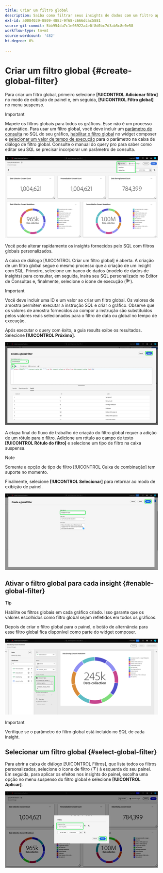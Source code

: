 ```yaml
---
title: Criar um filtro global
description: Saiba como filtrar seus insights de dados com um filtro aplicado globalmente e personalizado.
exl-id: a0084039-8809-4883-9f68-c666dcac5881
source-git-commit: 5bb954da7c1e05922a4e0f8d0bc7d3ab5c8e0e58
workflow-type: tm+mt
source-wordcount: '482'
ht-degree: 0%

---
```


# Criar um filtro global {#create-global-filter}

Para criar um filtro global, primeiro selecione **[!UICONTROL Adicionar filtro]** no modo de exibição de painel e, em seguida, **[!UICONTROL Filtro global]** no menu suspenso.

>[!IMPORTANT]
>
>Mapeie os filtros globais para todos os gráficos. Esse não é um processo automático. Para usar um filtro global, você deve incluir um [parâmetro de consulta](../../../../query-service/ui/parameterized-queries.md) no SQL do seu gráfico, [habilitar o filtro global](#enable-global-filter) no widget composer e [selecionar um valor de tempo de execução](#select-global-filter) para o parâmetro na caixa de diálogo de filtro global. Consulte o manual do query pro para saber como editar seu SQL se precisar incorporar um parâmetro de consulta.

![Um painel personalizado com Adicionar filtro e seu menu suspenso realçado.](../../../images/customizable-insights/add-filter.png)

Você pode alterar rapidamente os insights fornecidos pelo SQL com filtros globais personalizados.

A caixa de diálogo [!UICONTROL Criar um filtro global] é aberta. A criação de um filtro global segue o mesmo processo que a criação de um insight com SQL. Primeiro, selecione um banco de dados (modelo de dados de insights) para consultar, em seguida, insira seu SQL personalizado no Editor de Consultas e, finalmente, selecione o ícone de execução (![Um ícone de execução.](../../../images/customizable-insights/run-icon.png)).

>[!IMPORTANT]
>
>Você deve incluir uma ID e um valor ao criar um filtro global. Os valores de amostra permitem executar a instrução SQL e criar o gráfico. Observe que os valores de amostra fornecidos ao compor a instrução são substituídos pelos valores reais selecionados para o filtro de data ou global no tempo de execução.

Após executar o query com êxito, a guia results exibe os resultados. Selecione **[!UICONTROL Próximo]**.

![A [!UICONTROL caixa de diálogo Criar um filtro global] com o menu suspenso do conjunto de dados, o ícone Executar e o Próximo realçados.](../../../images/customizable-insights/global-filter.png)

A etapa final do fluxo de trabalho de criação do filtro global requer a adição de um rótulo para o filtro. Adicione um rótulo ao campo de texto **[!UICONTROL Rótulo do filtro]** e selecione um tipo de filtro na caixa suspensa.

>[!NOTE]
>
>Somente a opção de tipo de filtro [!UICONTROL Caixa de combinação] tem suporte no momento.

Finalmente, selecione **[!UICONTROL Selecionar]** para retornar ao modo de exibição de painel.

![A [!UICONTROL caixa de diálogo Criar um filtro global] com a entrada de texto Selecionar e Rótulo de filtro realçada.](../../../images/customizable-insights/global-filter-label.png)

## Ativar o filtro global para cada insight {#enable-global-filter}

>[!TIP]
>
>Habilite os filtros globais em cada gráfico criado. Isso garante que os valores escolhidos como filtro global sejam refletidos em todos os gráficos.

Depois de criar o filtro global para o painel, o botão de alternância para esse filtro global fica disponível como parte do widget composer.

![O widget composer com a opção Filtro Global realçada.](../../../images/customizable-insights/global-filter-consent.png)

>[!IMPORTANT]
>
>Verifique se o parâmetro do filtro global está incluído no SQL de cada insight.

## Selecionar um filtro global {#select-global-filter}

Para abrir a caixa de diálogo [!UICONTROL Filtros], que lista todos os filtros personalizados, selecione o ícone de filtro (![Um ícone de filtro.](../../../images/customizable-insights/filter.png)) à esquerda do seu painel. Em seguida, para aplicar os efeitos nos insights do painel, escolha uma opção no menu suspenso do filtro global e selecione **[!UICONTROL Aplicar]**.

![Um painel personalizado com a caixa de diálogo de filtro realçada.](../../../images/customizable-insights/custom-filters.png)
